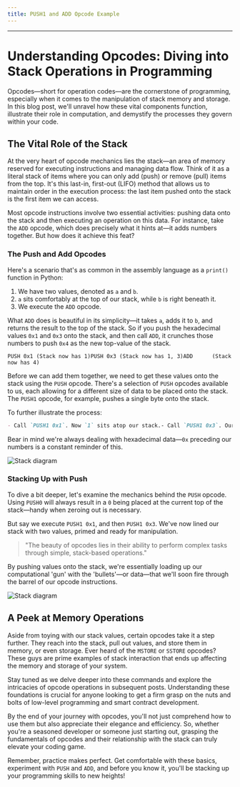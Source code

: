```yaml
---
title: PUSH1 and ADD Opcode Example
---
```


---

# Understanding Opcodes: Diving into Stack Operations in Programming

Opcodes—short for operation codes—are the cornerstone of programming, especially when it comes to the manipulation of stack memory and storage. In this blog post, we'll unravel how these vital components function, illustrate their role in computation, and demystify the processes they govern within your code.

## The Vital Role of the Stack

At the very heart of opcode mechanics lies the stack—an area of memory reserved for executing instructions and managing data flow. Think of it as a literal stack of items where you can only add (push) or remove (pull) items from the top. It's this last-in, first-out (LIFO) method that allows us to maintain order in the execution process: the last item pushed onto the stack is the first item we can access.

Most opcode instructions involve two essential activities: pushing data onto the stack and then executing an operation on this data. For instance, take the `ADD` opcode, which does precisely what it hints at—it adds numbers together. But how does it achieve this feat?

### The Push and Add Opcodes

Here's a scenario that's as common in the assembly language as a `print()` function in Python:

1. We have two values, denoted as `a` and `b`.
2. `a` sits comfortably at the top of our stack, while `b` is right beneath it.
3. We execute the `ADD` opcode.

What `ADD` does is beautiful in its simplicity—it takes `a`, adds it to `b`, and returns the result to the top of the stack. So if you push the hexadecimal values `0x1` and `0x3` onto the stack, and then call `ADD`, it crunches those numbers to push `0x4` as the new top-value of the stack.

```
PUSH 0x1 (Stack now has 1)PUSH 0x3 (Stack now has 1, 3)ADD      (Stack now has 4)
```

Before we can add them together, we need to get these values onto the stack using the `PUSH` opcode. There's a selection of `PUSH` opcodes available to us, each allowing for a different size of data to be placed onto the stack. The `PUSH1` opcode, for example, pushes a single byte onto the stack.

To further illustrate the process:

```markdown
- Call `PUSH1 0x1`. Now `1` sits atop our stack.- Call `PUSH1 0x3`. Our stack now has a `3` on top, and `1` just below it.- Execute `ADD`. Our stack now shows `4`, the sum of `3` and `1`.
```

Bear in mind we're always dealing with hexadecimal data—`0x` preceding our numbers is a constant reminder of this.

![Stack diagram](https://cdn.videotap.com/618/screenshots/plLHpyaWjeDR0FtTmn3K-57.68.png)

### Stacking Up with Push

To dive a bit deeper, let's examine the mechanics behind the `PUSH` opcode. Using `PUSH0` will always result in a `0` being placed at the current top of the stack—handy when zeroing out is necessary.

But say we execute `PUSH1 0x1`, and then `PUSH1 0x3`. We've now lined our stack with two values, primed and ready for manipulation.

> "The beauty of opcodes lies in their ability to perform complex tasks through simple, stack-based operations."

By pushing values onto the stack, we're essentially loading up our computational 'gun' with the 'bullets'—or data—that we'll soon fire through the barrel of our opcode instructions.

![Stack diagram](https://cdn.videotap.com/618/screenshots/ULPWQN6OHzUvj8hLYZf2-166.25.png)

## A Peek at Memory Operations

Aside from toying with our stack values, certain opcodes take it a step further. They reach into the stack, pull out values, and store them in memory, or even storage. Ever heard of the `MSTORE` or `SSTORE` opcodes? These guys are prime examples of stack interaction that ends up affecting the memory and storage of your system.

Stay tuned as we delve deeper into these commands and explore the intricacies of opcode operations in subsequent posts. Understanding these foundations is crucial for anyone looking to get a firm grasp on the nuts and bolts of low-level programming and smart contract development.

By the end of your journey with opcodes, you'll not just comprehend how to use them but also appreciate their elegance and efficiency. So, whether you're a seasoned developer or someone just starting out, grasping the fundamentals of opcodes and their relationship with the stack can truly elevate your coding game.

Remember, practice makes perfect. Get comfortable with these basics, experiment with `PUSH` and `ADD`, and before you know it, you'll be stacking up your programming skills to new heights!

